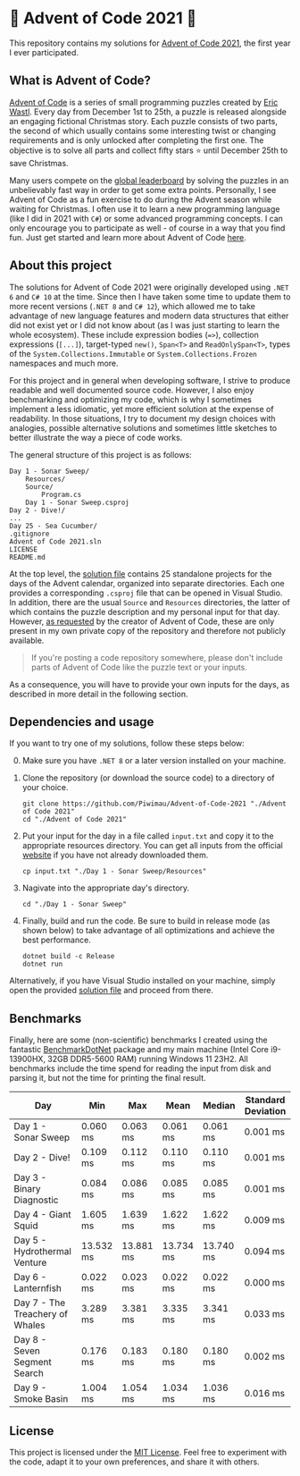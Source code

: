 # 🎄 Advent of Code 2021 🎄

This repository contains my solutions for [Advent of Code 2021](https://adventofcode.com/2021),
the first year I ever participated.

## What is Advent of Code?

[Advent of Code](https://adventofcode.com/) is a series of small programming puzzles created by
[Eric Wastl](http://was.tl/). Every day from December 1st to 25th, a puzzle is released alongside an
engaging fictional Christmas story. Each puzzle consists of two parts, the second of which usually
contains some interesting twist or changing requirements and is only unlocked after completing the
first one. The objective is to solve all parts and collect fifty stars ⭐ until December 25th to
save Christmas.

Many users compete on the [global leaderboard](https://adventofcode.com/2021/leaderboard) by
solving the puzzles in an unbelievably fast way in order to get some extra points. Personally,
I see Advent of Code as a fun exercise to do during the Advent season while waiting for Christmas.
I often use it to learn a new programming language (like I did in 2021 with `C#`) or some advanced
programming concepts. I can only encourage you to participate as well - of course in a way that you
find fun. Just get started and learn more about Advent of Code
[here](https://adventofcode.com/2021/about).

## About this project

The solutions for Advent of Code 2021 were originally developed using `.NET 6` and `C# 10` at the
time. Since then I have taken some time to update them to more recent versions (`.NET 8` and
`C# 12`), which allowed me to take advantage of new language features and modern data structures
that either did not exist yet or I did not know about (as I was just starting to learn the whole
ecosystem). These include expression bodies (`=>`), collection expressions (`[...]`), target-typed
`new()`, `Span<T>` and `ReadOnlySpan<T>`, types of the `System.Collections.Immutable` or
`System.Collections.Frozen` namespaces and much more.

For this project and in general when developing software, I strive to produce readable and well
documented source code. However, I also enjoy benchmarking and optimizing my code, which is why I
sometimes implement a less idiomatic, yet more efficient solution at the expense of readability.
In those situations, I try to document my design choices with analogies, possible alternative
solutions and sometimes little sketches to better illustrate the way a piece of code works.

The general structure of this project is as follows:

```
Day 1 - Sonar Sweep/
    Resources/
    Source/
        Program.cs
    Day 1 - Sonar Sweep.csproj
Day 2 - Dive!/
...
Day 25 - Sea Cucumber/
.gitignore
Advent of Code 2021.sln
LICENSE
README.md
```

At the top level, the [solution file](Advent+of+Code+2021.sln) contains 25 standalone projects
for the days of the Advent calendar, organized into separate directories. Each one provides a
corresponding `.csproj` file that can be opened in Visual Studio. In addition, there are the usual
`Source` and `Resources` directories, the latter of which contains the puzzle description and my
personal input for that day. However, [as requested](https://adventofcode.com/2021/about) by the
creator of Advent of Code, these are only present in my own private copy of the repository and
therefore not publicly available.

> If you're posting a code repository somewhere, please don't include parts of Advent of Code like
  the puzzle text or your inputs.

As a consequence, you will have to provide your own inputs for the days, as described in more detail
in the following section.

## Dependencies and usage

If you want to try one of my solutions, follow these steps below:

0. Make sure you have `.NET 8` or a later version installed on your machine.

1. Clone the repository (or download the source code) to a directory of your choice.
   ```shell
   git clone https://github.com/Piwimau/Advent-of-Code-2021 "./Advent of Code 2021"
   cd "./Advent of Code 2021"
   ```

2. Put your input for the day in a file called `input.txt` and copy it to the appropriate resources
   directory. You can get all inputs from the official [website](https://adventofcode.com/2021) if
   you have not already downloaded them.
   ```shell
   cp input.txt "./Day 1 - Sonar Sweep/Resources"
   ```

3. Nagivate into the appropriate day's directory.
   ```shell
   cd "./Day 1 - Sonar Sweep"
   ```

4. Finally, build and run the code. Be sure to build in release mode (as shown below) to take
   advantage of all optimizations and achieve the best performance.
   ```shell
   dotnet build -c Release
   dotnet run
   ```

Alternatively, if you have Visual Studio installed on your machine, simply open the provided
[solution file](Advent+of+Code+2021.sln) and proceed from there.

## Benchmarks

Finally, here are some (non-scientific) benchmarks I created using the fantastic
[BenchmarkDotNet](https://github.com/dotnet/BenchmarkDotNet) package and my main machine (Intel Core
i9-13900HX, 32GB DDR5-5600 RAM) running Windows 11 23H2. All benchmarks include the time spend for
reading the input from disk and parsing it, but not the time for printing the final result.

| Day                             | Min       | Max       | Mean      | Median    | Standard Deviation |
|---------------------------------|-----------|-----------|-----------|-----------|--------------------|
| Day 1 - Sonar Sweep             |  0.060 ms |  0.063 ms |  0.061 ms |  0.061 ms | 0.001 ms           |
| Day 2 - Dive!                   |  0.109 ms |  0.112 ms |  0.110 ms |  0.110 ms | 0.001 ms           |
| Day 3 - Binary Diagnostic       |  0.084 ms |  0.086 ms |  0.085 ms |  0.085 ms | 0.001 ms           |
| Day 4 - Giant Squid             |  1.605 ms |  1.639 ms |  1.622 ms |  1.622 ms | 0.009 ms           |
| Day 5 - Hydrothermal Venture    | 13.532 ms | 13.881 ms | 13.734 ms | 13.740 ms | 0.094 ms           |
| Day 6 - Lanternfish             |  0.022 ms |  0.023 ms |  0.022 ms |  0.022 ms | 0.000 ms           |
| Day 7 - The Treachery of Whales |  3.289 ms |  3.381 ms |  3.335 ms |  3.341 ms | 0.033 ms           |
| Day 8 - Seven Segment Search    |  0.176 ms |  0.183 ms |  0.180 ms |  0.180 ms | 0.002 ms           |
| Day 9 - Smoke Basin             |  1.004 ms |  1.054 ms |  1.034 ms |  1.036 ms | 0.016 ms           |

## License

This project is licensed under the [MIT License](LICENSE). Feel free to experiment with the code,
adapt it to your own preferences, and share it with others.
